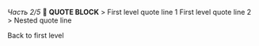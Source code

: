 *Часть 2/5*
📰 **QUOTE BLOCK**
\> First level quote line 1 First level quote line 2
\> Nested quote line

Back to first level
